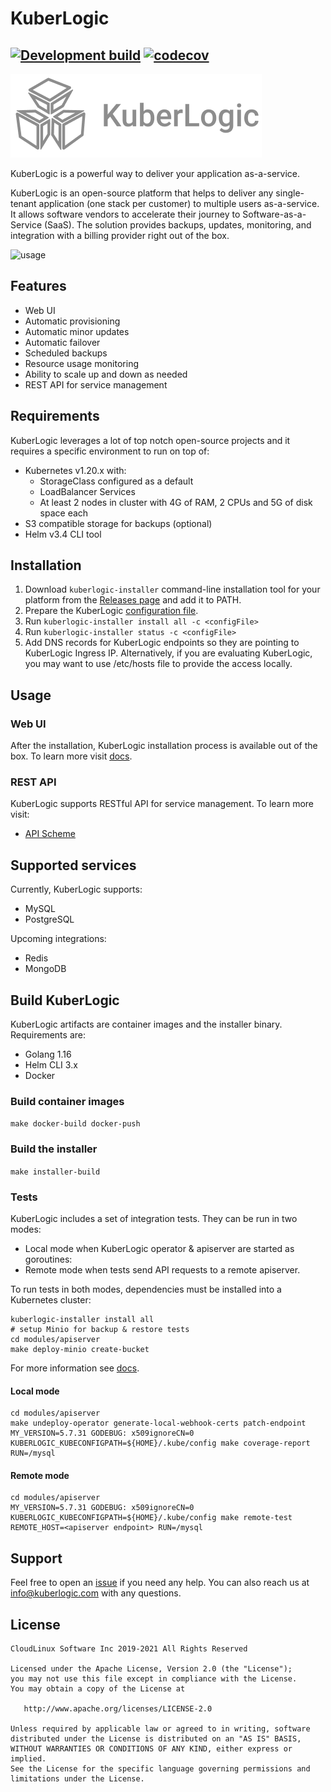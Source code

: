 # KuberLogic
[![Development build](https://github.com/kuberlogic/kuberlogic/actions/workflows/on-push-master.yaml/badge.svg)](https://github.com/kuberlogic/kuberlogic/actions/workflows/on-push-master.yaml)
[![codecov](https://codecov.io/gh/kuberlogic/operator/branch/master/graph/badge.svg?token=VRWDPT0EIC)](https://codecov.io/gh/kuberlogic/operator)
---
![logo](img/kuberlogic-logo.png)

KuberLogic is a powerful way to deliver your application as-a-service.

KuberLogic is an open-source platform that helps to deliver any single-tenant application (one stack per customer) to multiple users as-a-service. It allows software vendors to accelerate their journey to Software-as-a-Service (SaaS). The solution provides backups, updates, monitoring, and integration with a billing provider right out of the box.

![usage](img/KL_Architecture.jpg)

## Features
* Web UI
* Automatic provisioning
* Automatic minor updates
* Automatic failover
* Scheduled backups
* Resource usage monitoring
* Ability to scale up and down as needed
* REST API for service management


## Requirements
KuberLogic leverages a lot of top notch open-source projects and it requires a specific environment to run on top of:
* Kubernetes v1.20.x with:
  * StorageClass configured as a default
  * LoadBalancer Services
  * At least 2 nodes in cluster with 4G of RAM, 2 CPUs and 5G of disk space each
* S3 compatible storage for backups (optional)
* Helm v3.4 CLI tool

## Installation

1. Download `kuberlogic-installer` command-line installation tool for your platform from the [Releases page](https://github.com/kuberlogic/kuberlogic/releases) and add it to PATH.
2. Prepare the KuberLogic [configuration file](modules/installer/README.md#Configuration).
3. Run `kuberlogic-installer install all -c <configFile>`
4. Run `kuberlogic-installer status -c <configFile>`
5. Add DNS records for KuberLogic endpoints so they are pointing to KuberLogic Ingress IP. Alternatively, if you are evaluating KuberLogic, you may want to use /etc/hosts file to provide the access locally.

## Usage
### Web UI
After the installation, KuberLogic installation process is available out of the box. To learn more visit [docs](https://docs.kuberlogic.com/quick-start/).
### REST API
KuberLogic supports RESTful API for service management. To learn more visit:
* [API Scheme](https://editor.swagger.io/?url=https://raw.githubusercontent.com/kuberlogic/kuberlogic/master/modules/apiserver/openapi.yaml)

## Supported services
Currently, KuberLogic supports:
* MySQL
* PostgreSQL

Upcoming integrations:
* Redis
* MongoDB

## Build KuberLogic
KuberLogic artifacts are container images and the installer binary. Requirements are:
* Golang 1.16
* Helm CLI 3.x
* Docker
### Build container images
`make docker-build docker-push`
### Build the installer
`make installer-build`
### Tests
KuberLogic includes a set of integration tests. They can be run in two modes:
* Local mode when KuberLogic operator & apiserver are started as goroutines:
* Remote mode when tests send API requests to a remote apiserver.

To run tests in both modes, dependencies must be installed into a Kubernetes cluster:
```shell
kuberlogic-installer install all
# setup Minio for backup & restore tests
cd modules/apiserver
make deploy-minio create-bucket
```
For more information see [docs](modules/apiserver/tests/README.md).

#### Local mode
```shell
cd modules/apiserver
make undeploy-operator generate-local-webhook-certs patch-endpoint
MY_VERSION=5.7.31 GODEBUG: x509ignoreCN=0 KUBERLOGIC_KUBECONFIGPATH=${HOME}/.kube/config make coverage-report RUN=/mysql 
```

#### Remote mode
```shell
cd modules/apiserver
MY_VERSION=5.7.31 GODEBUG: x509ignoreCN=0 KUBERLOGIC_KUBECONFIGPATH=${HOME}/.kube/config make remote-test REMOTE_HOST=<apiserver endpoint> RUN=/mysql
```

## Support
Feel free to open an [issue](https://github.com/kuberlogic/kuberlogic/issues) if you need any help. You can also reach us at info@kuberlogic.com with any questions. 

## License
```text
CloudLinux Software Inc 2019-2021 All Rights Reserved

Licensed under the Apache License, Version 2.0 (the "License");
you may not use this file except in compliance with the License.
You may obtain a copy of the License at

   http://www.apache.org/licenses/LICENSE-2.0

Unless required by applicable law or agreed to in writing, software
distributed under the License is distributed on an "AS IS" BASIS,
WITHOUT WARRANTIES OR CONDITIONS OF ANY KIND, either express or implied.
See the License for the specific language governing permissions and
limitations under the License.
```
